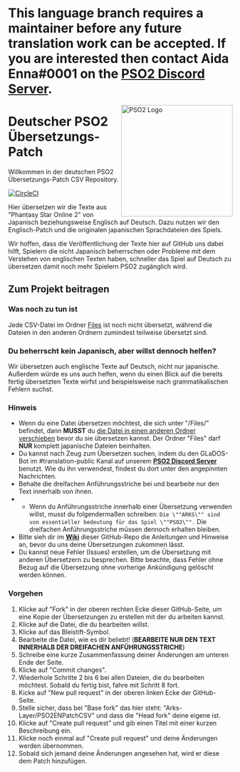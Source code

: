 # This language branch requires a maintainer before any future translation work can be accepted. If you are interested then contact Aida Enna#0001 on the **[PSO2 Discord Server]**.


<img src="http://i.imgur.com/cRliEGG.jpg" alt="PSO2 Logo" height="250px" align="right"/>

# Deutscher PSO2 Übersetzungs-Patch 
Willkommen in der deutschen PSO2 Übersetzungs-Patch CSV Repository.

[![CircleCI](https://circleci.com/gh/Arks-Layer/PSO2ENPatchCSV/tree/DE.svg?style=svg)](https://circleci.com/gh/Arks-Layer/PSO2ENPatchCSV/tree/DE)

Hier übersetzen wir die Texte aus "Phantasy Star Online 2" von Japanisch beziehungsweise Englisch auf Deutsch. Dazu nutzen wir den Englisch-Patch und die originalen japanischen Sprachdateien des Spiels.

Wir hoffen, dass die Veröffentlichung der Texte hier auf GitHub uns dabei hilft, Spielern die nicht Japanisch beherrschen oder Probleme mit dem Verstehen von englischen Texten haben, schneller das Spiel auf Deutsch zu übersetzen damit noch mehr Spielern PSO2 zugänglich wird.

## Zum Projekt beitragen
### Was noch zu tun ist
Jede CSV-Datei im Ordner [Files] ist noch nicht übersetzt, während die Dateien in den anderen Ordnern zumindest teilweise übersetzt sind.

### Du beherrscht kein Japanisch, aber willst dennoch helfen?
Wir übersetzen auch englische Texte auf Deutsch, nicht nur japanische. Außerdem würde es uns auch helfen, wenn du einen Blick auf die bereits fertig übersetzten Texte wirfst und beispielsweise nach grammatikalischen Fehlern suchst.

### Hinweis
* Wenn du eine Datei übersetzen möchtest, die sich unter "/Files/" befindet, dann **MUSST** du [die Datei in einen anderen Ordner verschieben](https://github.com/blog/1436-moving-and-renaming-files-on-github) bevor du sie übersetzen kannst. Der Ordner "Files" darf **NUR** komplett japanische Dateien beinhalten.
* Du kannst nach Zeug zum Übersetzen suchen, indem du den GLaDOS-Bot im #translation-public Kanal auf unserem **[PSO2 Discord Server]** benutzt. Wie du ihn verwendest, findest du dort unter den angepinnten Nachrichten.
* Behalte die dreifachen Anführungsstriche bei und bearbeite nur den Text innerhalb von ihnen.
* * Wenn du Anführungsstriche innerhalb einer Übersetzung verwenden willst, musst du folgendermaßen schreiben: `Die \""ARKS\"" sind von essentieller bedeutung für das Spiel \""PSO2\"".` Die dreifachen Anführungsstriche müssen dennoch erhalten bleiben.
* Bitte sieh dir im **[Wiki]** dieser GitHub-Repo die Anleitungen und Hinweise an, bevor du uns deine Übersetzungen zukommen lässt.
* Du kannst neue Fehler (Issues) erstellen, um die Übersetzung mit anderen Übersetzern zu besprechen. Bitte beachte, dass Fehler ohne Bezug auf die Übersetzung ohne vorherige Ankündigung gelöscht werden können.

### Vorgehen
 1. Klicke auf "Fork" in der oberen rechten Ecke dieser GitHub-Seite, um eine Kopie der Übersetzungen zu erstellen mit der du arbeiten kannst.
 2. Klicke auf die Datei, die du bearbeiten willst.
 3. Klicke auf das Bleistift-Symbol.
 4. Bearbeite die Datei, wie es dir beliebt! (**BEARBEITE NUR DEN TEXT INNERHALB DER DREIFACHEN ANFÜHRUNGSSTRICHE**)
 5. Schreibe eine kurze Zusammenfassung deiner Änderungen am unteren Ende der Seite.
 6. Klicke auf "Commit changes".
 7. Wiederhole Schritte 2 bis 6 bei allen Dateien, die du bearbeiten möchtest. Sobald du fertig bist, fahre mit Schritt 8 fort.
 8. Kicke auf "New pull request" in der oberen linken Ecke der GitHub-Seite.
 9. Stelle sicher, dass bei "Base fork" das hier steht: "Arks-Layer/PSO2ENPatchCSV" und dass die "Head fork" deine eigene ist.
 10. Klicke auf "Create pull request" und gib einen Titel mit einer kurzen Beschreibung ein.
 11. Klicke noch einmal auf "Create pull request" und deine Änderungen werden übernommen.
 12. Sobald sich jemand deine Änderungen angesehen hat, wird er diese dem Patch hinzufügen.
 
 [Files]: https://github.com/Arks-Layer/PSO2ENPatchCSV/tree/DE/Files
 [PSO2 Discord Server]: https://discord.gg/PSO2
 [Wiki]: https://github.com/Arks-Layer/PSO2ENPatchCSV/wiki
